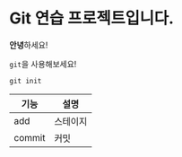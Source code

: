 # Git 연습 프로젝트입니다.

**안녕**하세요!

`git`을 사용해보세요!

```
git init
```

|기능|설명|
|---|---|
|add|스테이지|
|commit|커밋|
